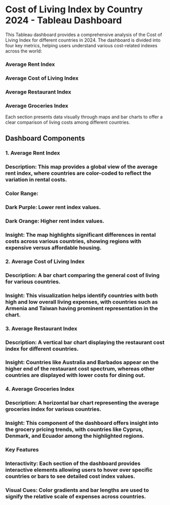 # Cost of Living Index by Country 2024 - Tableau Dashboard

This Tableau dashboard provides a comprehensive analysis of the Cost of Living Index for different countries in 2024. The dashboard is divided into four key metrics, helping users understand various cost-related indexes across the world:

### Average Rent Index
### Average Cost of Living Index
### Average Restaurant Index
### Average Groceries Index
Each section presents data visually through maps and bar charts to offer a clear comparison of living costs among different countries.

## Dashboard Components
### 1. Average Rent Index
### Description: This map provides a global view of the average rent index, where countries are color-coded to reflect the variation in rental costs.
### Color Range:
### Dark Purple: Lower rent index values.
### Dark Orange: Higher rent index values.
### Insight: The map highlights significant differences in rental costs across various countries, showing regions with expensive versus affordable housing.
### 2. Average Cost of Living Index
### Description: A bar chart comparing the general cost of living for various countries.
### Insight: This visualization helps identify countries with both high and low overall living expenses, with countries such as Armenia and Taiwan having prominent representation in the chart.
### 3. Average Restaurant Index
### Description: A vertical bar chart displaying the restaurant cost index for different countries.
### Insight: Countries like Australia and Barbados appear on the higher end of the restaurant cost spectrum, whereas other countries are displayed with lower costs for dining out.
### 4. Average Groceries Index
### Description: A horizontal bar chart representing the average groceries index for various countries.
### Insight: This component of the dashboard offers insight into the grocery pricing trends, with countries like Cyprus, Denmark, and Ecuador among the highlighted regions.
### Key Features
### Interactivity: Each section of the dashboard provides interactive elements allowing users to hover over specific countries or bars to see detailed cost index values.
### Visual Cues: Color gradients and bar lengths are used to signify the relative scale of expenses across countries.
